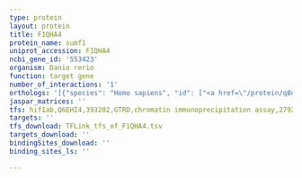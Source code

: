 ```yaml
---
type: protein
layout: protein
title: F1QHA4
protein_name: sumf1
uniprot_accession: F1QHA4
ncbi_gene_id: '553423'
organism: Danio rerio
function: target gene
number_of_interactions: '1'
orthologs: '[{"species": "Homo sapiens", "id": ["<a href=\"/protein/q8nbk3\">Q8NBK3</a>"]}, {"species": "Mus musculus", "id": ["<a href=\"/protein/q8r0f3\">Q8R0F3</a>"]}, {"species": "Rattus norvegicus", "id": ["<a href=\"/protein/d4a7i8\">D4A7I8</a>"]}, {"species": "Drosophila melanogaster", "id": ["<a href=\"/protein/q9w0u6\">Q9W0U6</a>"]}]'
jaspar_matrices: ''
tfs: hif1ab,Q6EHI4,393202,GTRD,chromatin immunoprecipitation assay,27924024%5Buid%5D,No
targets: ''
tfs_download: TFLink_tfs_of_F1QHA4.tsv
targets_download: ''
bindingSites_download: ''
binding_sites_ls: ''

---
```

